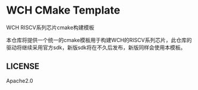 # WCH CMake Template

WCH RISCV系列芯片cmake构建模板

本仓库将提供一个统一的cmake模板用于构建WCH的RISCV系列芯片，此仓库的驱动将继续采用官方sdk，新版sdk将在不久后发布，新版同样会使用本模板。

## LICENSE

Apache2.0